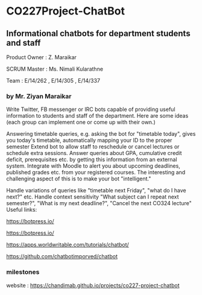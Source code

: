 # CO227Project-ChatBot
## Informational chatbots for department students and staff

Product Owner : Z. Maraikar

SCRUM Master : Ms. Nimali Kularathne

Team : E/14/262 , E/14/305 , E/14/337

### by Mr. Ziyan Maraikar

Write Twitter, FB messenger or IRC bots capable of providing useful information to students and staff of the department. Here are some ideas (each group can implement one or come up with their own.)

Answering timetable queries, e.g. asking the bot for "timetable today", gives you today's timetable, automatically mapping your ID to the proper semester Extend bot to allow staff to reschedule or cancel lectures or schedule extra sessions.
Answer queries about GPA, cumulative credit deficit, prerequisites etc. by getting this information from an external system.
Integrate with Moodle to alert you about upcoming deadlines, published grades etc. from your registered courses.
The interesting and challenging aspect of this is to make your bot "intelligent."

Handle variations of  queries like "timetable next Friday", "what do I have next?" etc.
Handle context sensitivity "What subject can I repeat next semester?", "What is my next deadline?", "Cancel the next CO324 lecture"
Useful links:

https://botpress.io/

https://botpress.io/

https://apps.worldwritable.com/tutorials/chatbot/

https://github.com/chatbotimporved/chatbot

### milestones

website : https://chandimab.github.io/projects/co227-project-chatbot